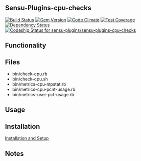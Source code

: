## Sensu-Plugins-cpu-checks

[![Build Status](https://travis-ci.org/sensu-plugins/sensu-plugins-cpu-checks.svg?branch=master)](https://travis-ci.org/sensu-plugins/sensu-plugins-cpu-checks)
[![Gem Version](https://badge.fury.io/rb/sensu-plugins-cpu-checks.svg)](http://badge.fury.io/rb/sensu-plugins-cpu-checks)
[![Code Climate](https://codeclimate.com/github/sensu-plugins/sensu-plugins-cpu-checks/badges/gpa.svg)](https://codeclimate.com/github/sensu-plugins/sensu-plugins-cpu-checks)
[![Test Coverage](https://codeclimate.com/github/sensu-plugins/sensu-plugins-cpu-checks/badges/coverage.svg)](https://codeclimate.com/github/sensu-plugins/sensu-plugins-cpu-checks)
[![Dependency Status](https://gemnasium.com/sensu-plugins/sensu-plugins-cpu-checks.svg)](https://gemnasium.com/sensu-plugins/sensu-plugins-cpu-checks)
[ ![Codeship Status for sensu-plugins/sensu-plugins-cpu-checks](https://codeship.com/projects/594a6450-d4f8-0132-20c9-0e210ac4c62f/status?branch=master)](https://codeship.com/projects/77924)

## Functionality

## Files
 * bin/check-cpu.rb
 * bin/check-cpu.sh
 * bin/metrics-cpu-mpstat.rb
 * bin/metrics-cpu-pcnt-usage.rb
 * bin/metrics-user-pct-usage.rb

## Usage

## Installation

[Installation and Setup](https://github.com/sensu-plugins/documentation/blob/master/user_docs/installation_instructions.md)

## Notes
